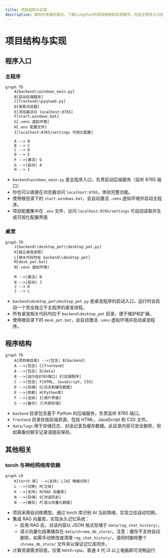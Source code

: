 ```yaml
---
title: 项目结构与实现
description: 面向开发者的部分，了解LingChat的项目结构和实现细节，包括主程序入口各个模块的组织方式。
---
```


# 项目结构与实现

## 程序入口

### 主程序

```mermaid
graph TD
    A[backend\\windows_main.py]
    B[启动后端服务]
    C[frontend\\pyqtweb.py]
    D[简易浏览器]
    E[浏览器访问 localhost:8765]
    F[start.windows.bat]
    G[.venv 虚拟环境]
    H[.env 配置文件]
    I[localhost:8765/settings 可视化配置]

    A --> B
    B --> C
    C --> D
    D --> E
    F -->|激活| G
    G -->|启动| A
    H --> I
```

- `backend\windows_main.py` 是主程序入口，负责启动后端服务（监听 8765 端口）
- 你也可以直接在浏览器访问 `localhost:8765`，体验完整功能。
- 使用根目录下的 `start.windows.bat`，会自动激活 `.venv` 虚拟环境并启动主程序。
- 项目配置集中在 `.env` 文件，访问 `localhost:8765/settings` 可自动读取并生成可视化配置界面

### 桌宠

```mermaid
graph TD
    J[backend\\desktop_pet\\desktop_pet.py]
    K[独立桌宠进程]
    L[相关代码均在 backend\\desktop_pet]
    M[desk_pet.bat]
    N[.venv 虚拟环境]

    M -->|激活| N
    N -->|启动| J
    J --> K
    J --> L
```

- `backend\desktop_pet\desktop_pet.py` 是桌宠程序的启动入口，运行时会启动一个完全独立于主程序的桌宠进程。
- 所有桌宠相关代码均位于 `backend\desktop_pet` 目录，便于维护和扩展。
- 使用根目录下的 `desk_pet.bat`，会自动激活 `.venv` 虚拟环境并启动桌宠程序。

## 程序结构

```mermaid
graph TD
    A[项目根目录] -->|包含| B[backend]
    A -->|包含| C[frontend]
    A -->|包含| D[data]
    B -->|运行在8765端口| E[后端程序]
    C -->|包含| F[HTML, JavaScript, CSS]
    D -->|存储| G[日志和缓存数据]
    E -->|依赖| H[Python库]
    F -->|渲染| I[用户界面]
    G -->|备份| J[外部存储]
```

- `backend` 目录包含基于 Python 的后端服务，负责监听 8765 端口。
- `frontend` 目录存放前端资源，包括 HTML、JavaScript 和 CSS 文件。
- `data/logs` 用于存储日志、对话记录及缓存数据。此目录内容可安全删除，但如需备份聊天记录请提前保存。

## 其他相关

### torch 与神经网络库依赖

```mermaid
graph LR
    K[torch 库] -->|支持| L[AI 情绪识别]
    L -->|切换| M[立绘]
    K -->|支持| N[RAG 向量库]
    N -->|存储| O[对话历史]
    N -->|缓存| P[语义向量化数据]
```

- 项目采用自训练模型，通过 torch 库识别 AI 当前情绪，实现立绘自动切换。
- 集成 RAG 向量库，实现永久记忆系统：
  - 启用 RAG 后，对话内容以 JSON 格式存储于 `data/rag_chat_history/`。
  - 语义向量化结果缓存在 `data/chroma_db_store/`。注意：缓存不支持自动删除，如需手动修改或清理 `rag_chat_history/`，请同时删除整个 `chroma_db_store/` 文件夹以保证记忆库同步。
- 计算资源需求较低，仅需 torch-cpu，普通 4 代 i3 以上电脑即可流畅运行
